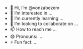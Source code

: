 - 👋 Hi, I’m @vonzabezem
- 👀 I’m interested in ...
- 🌱 I’m currently learning ...
- 💞️ I’m looking to collaborate on ...
- 📫 How to reach me ...
- 😄 Pronouns: ...
- ⚡ Fun fact: ...

<!---
vonzabezem/vonzabezem is a ✨ special ✨ repository because its `README.md` (this file) appears on your GitHub profile.
You can click the Preview link to take a look at your changes.
--->
